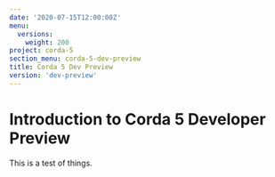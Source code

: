 ```yaml
---
date: '2020-07-15T12:00:00Z'
menu:
  versions:
    weight: 200
project: corda-5
section_menu: corda-5-dev-preview
title: Corda 5 Dev Preview
version: 'dev-preview'
---
```


# Introduction to Corda 5 Developer Preview

This is a test of things.
